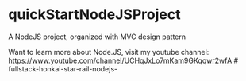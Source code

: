 # quickStartNodeJSProject
A NodeJS project, organized  with MVC design pattern

Want to learn more about Node.JS, visit my youtube channel: https://www.youtube.com/channel/UCHqJxLo7mKam9GKqqwr2wfA
#   f u l l s t a c k - h o n k a i - s t a r - r a i l - n o d e j s -  
 